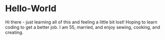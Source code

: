# Hello-World

Hi there - just learning all of this and feeling a little bit lost!  Hoping to learn coding to get a better job.  I am 55, married, and enjoy sewing, cooking, and creating.
